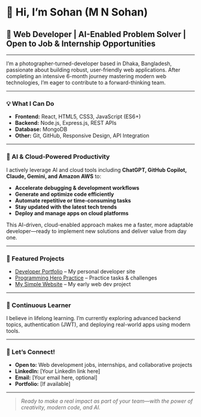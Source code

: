 # 👋 Hi, I’m Sohan (M N Sohan)

## 📌 Web Developer | AI-Enabled Problem Solver | Open to Job & Internship Opportunities

---

I’m a photographer-turned-developer based in Dhaka, Bangladesh, passionate about building robust, user-friendly web applications. After completing an intensive 6-month journey mastering modern web technologies, I’m eager to contribute to a forward-thinking team.

---

### 💡 What I Can Do
- **Frontend:** React, HTML5, CSS3, JavaScript (ES6+)
- **Backend:** Node.js, Express.js, REST APIs
- **Database:** MongoDB
- **Other:** Git, GitHub, Responsive Design, API Integration

---

### 🤖 AI & Cloud-Powered Productivity

I actively leverage AI and cloud tools including **ChatGPT, GitHub Copilot, Claude, Gemini, and Amazon AWS** to:
- **Accelerate debugging & development workflows**
- **Generate and optimize code efficiently**
- **Automate repetitive or time-consuming tasks**
- **Stay updated with the latest tech trends**
- **Deploy and manage apps on cloud platforms**

This AI-driven, cloud-enabled approach makes me a faster, more adaptable developer—ready to implement new solutions and deliver value from day one.

---

### 🚀 Featured Projects
- [Developer Portfolio](https://github.com/sohanrahat/developer-portfolio) – My personal developer site  
- [Programming Hero Practice](https://github.com/sohanrahat/Programming-Hero) – Practice tasks & challenges  
- [My Simple Website](https://github.com/sohanrahat/my-simple-website) – My early web dev project  

---

### 🌱 Continuous Learner
I believe in lifelong learning. I’m currently exploring advanced backend topics, authentication (JWT), and deploying real-world apps using modern tools.

---

### 🤝 Let’s Connect!
- **Open to:** Web development jobs, internships, and collaborative projects
- **LinkedIn:** [Your LinkedIn link here]
- **Email:** [Your email here, optional]
- **Portfolio:** [If available]

---

> *Ready to make a real impact as part of your team—with the power of creativity, modern code, and AI.*

